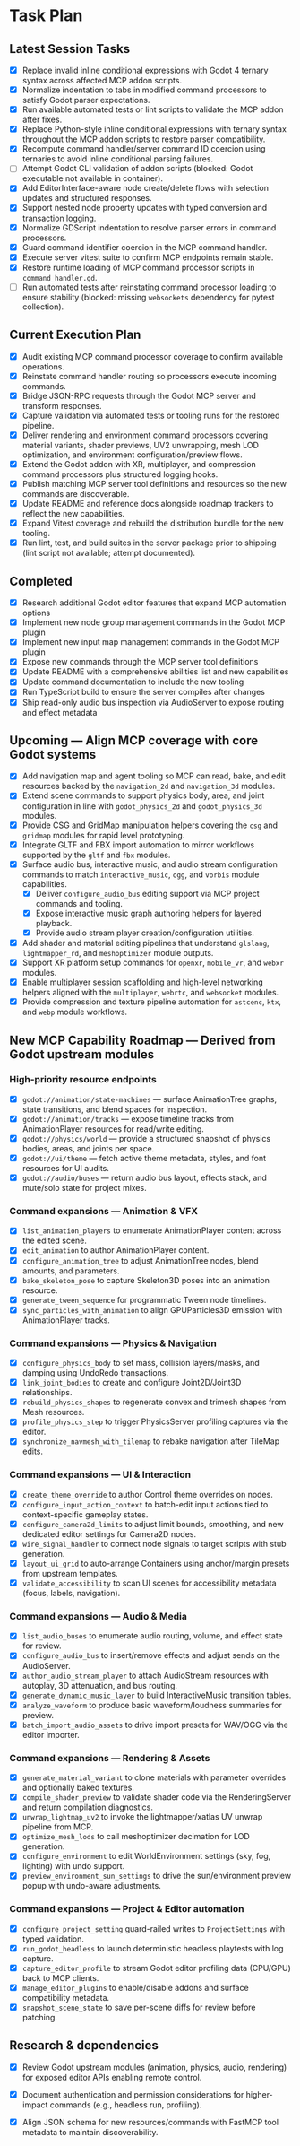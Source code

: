 # Task Plan

## Latest Session Tasks
- [x] Replace invalid inline conditional expressions with Godot 4 ternary syntax across affected MCP addon scripts.
- [x] Normalize indentation to tabs in modified command processors to satisfy Godot parser expectations.
- [x] Run available automated tests or lint scripts to validate the MCP addon after fixes.
- [x] Replace Python-style inline conditional expressions with ternary syntax throughout the MCP addon scripts to restore parser compatibility.
- [x] Recompute command handler/server command ID coercion using ternaries to avoid inline conditional parsing failures.
- [ ] Attempt Godot CLI validation of addon scripts (blocked: Godot executable not available in container).
- [x] Add EditorInterface-aware node create/delete flows with selection updates and structured responses.
- [x] Support nested node property updates with typed conversion and transaction logging.
- [x] Normalize GDScript indentation to resolve parser errors in command processors.
- [x] Guard command identifier coercion in the MCP command handler.
- [x] Execute server vitest suite to confirm MCP endpoints remain stable.
- [x] Restore runtime loading of MCP command processor scripts in `command_handler.gd`.
- [ ] Run automated tests after reinstating command processor loading to ensure stability (blocked: missing `websockets` dependency for pytest collection).

## Current Execution Plan
- [x] Audit existing MCP command processor coverage to confirm available operations.
- [x] Reinstate command handler routing so processors execute incoming commands.
- [x] Bridge JSON-RPC requests through the Godot MCP server and transform responses.
- [x] Capture validation via automated tests or tooling runs for the restored pipeline.
- [x] Deliver rendering and environment command processors covering material variants, shader previews, UV2 unwrapping, mesh LOD optimization, and environment configuration/preview flows.
- [x] Extend the Godot addon with XR, multiplayer, and compression command processors plus structured logging hooks.
- [x] Publish matching MCP server tool definitions and resources so the new commands are discoverable.
- [x] Update README and reference docs alongside roadmap trackers to reflect the new capabilities.
- [x] Expand Vitest coverage and rebuild the distribution bundle for the new tooling.
- [x] Run lint, test, and build suites in the server package prior to shipping (lint script not available; attempt documented).

## Completed
- [x] Research additional Godot editor features that expand MCP automation options
- [x] Implement new node group management commands in the Godot MCP plugin
- [x] Implement new input map management commands in the Godot MCP plugin
- [x] Expose new commands through the MCP server tool definitions
- [x] Update README with a comprehensive abilities list and new capabilities
- [x] Update command documentation to include the new tooling
- [x] Run TypeScript build to ensure the server compiles after changes
- [x] Ship read-only audio bus inspection via AudioServer to expose routing and effect metadata

## Upcoming — Align MCP coverage with core Godot systems
- [x] Add navigation map and agent tooling so MCP can read, bake, and edit resources backed by the `navigation_2d` and `navigation_3d` modules.
- [x] Extend scene commands to support physics body, area, and joint configuration in line with `godot_physics_2d` and `godot_physics_3d` modules.
- [x] Provide CSG and GridMap manipulation helpers covering the `csg` and `gridmap` modules for rapid level prototyping.
- [x] Integrate GLTF and FBX import automation to mirror workflows supported by the `gltf` and `fbx` modules.
- [x] Surface audio bus, interactive music, and audio stream configuration commands to match `interactive_music`, `ogg`, and `vorbis` module capabilities.
  - [x] Deliver `configure_audio_bus` editing support via MCP project commands and tooling.
  - [x] Expose interactive music graph authoring helpers for layered playback.
  - [x] Provide audio stream player creation/configuration utilities.
- [x] Add shader and material editing pipelines that understand `glslang`, `lightmapper_rd`, and `meshoptimizer` module outputs.
- [x] Support XR platform setup commands for `openxr`, `mobile_vr`, and `webxr` modules.
- [x] Enable multiplayer session scaffolding and high-level networking helpers aligned with the `multiplayer`, `webrtc`, and `websocket` modules.
- [x] Provide compression and texture pipeline automation for `astcenc`, `ktx`, and `webp` module workflows.

## New MCP Capability Roadmap — Derived from Godot upstream modules
### High-priority resource endpoints
- [x] `godot://animation/state-machines` — surface AnimationTree graphs, state transitions, and blend spaces for inspection.
- [x] `godot://animation/tracks` — expose timeline tracks from AnimationPlayer resources for read/write editing.
- [x] `godot://physics/world` — provide a structured snapshot of physics bodies, areas, and joints per space.
- [x] `godot://ui/theme` — fetch active theme metadata, styles, and font resources for UI audits.
- [x] `godot://audio/buses` — return audio bus layout, effects stack, and mute/solo state for project mixes.

### Command expansions — Animation & VFX
- [x] `list_animation_players` to enumerate AnimationPlayer content across the edited scene.
- [x] `edit_animation` to author AnimationPlayer content.
- [x] `configure_animation_tree` to adjust AnimationTree nodes, blend amounts, and parameters.
- [x] `bake_skeleton_pose` to capture Skeleton3D poses into an animation resource.
- [x] `generate_tween_sequence` for programmatic Tween node timelines.
- [x] `sync_particles_with_animation` to align GPUParticles3D emission with AnimationPlayer tracks.

### Command expansions — Physics & Navigation
- [x] `configure_physics_body` to set mass, collision layers/masks, and damping using UndoRedo transactions.
- [x] `link_joint_bodies` to create and configure Joint2D/Joint3D relationships.
- [x] `rebuild_physics_shapes` to regenerate convex and trimesh shapes from Mesh resources.
- [x] `profile_physics_step` to trigger PhysicsServer profiling captures via the editor.
- [x] `synchronize_navmesh_with_tilemap` to rebake navigation after TileMap edits.

### Command expansions — UI & Interaction
- [x] `create_theme_override` to author Control theme overrides on nodes.
- [x] `configure_input_action_context` to batch-edit input actions tied to context-specific gameplay states.
- [x] `configure_camera2d_limits` to adjust limit bounds, smoothing, and new dedicated editor settings for Camera2D nodes.
- [x] `wire_signal_handler` to connect node signals to target scripts with stub generation.
- [x] `layout_ui_grid` to auto-arrange Containers using anchor/margin presets from upstream templates.
- [x] `validate_accessibility` to scan UI scenes for accessibility metadata (focus, labels, navigation).

### Command expansions — Audio & Media
- [x] `list_audio_buses` to enumerate audio routing, volume, and effect state for review.
- [x] `configure_audio_bus` to insert/remove effects and adjust sends on the AudioServer.
- [x] `author_audio_stream_player` to attach AudioStream resources with autoplay, 3D attenuation, and bus routing.
- [x] `generate_dynamic_music_layer` to build InteractiveMusic transition tables.
- [x] `analyze_waveform` to produce basic waveform/loudness summaries for preview.
- [x] `batch_import_audio_assets` to drive import presets for WAV/OGG via the editor importer.

### Command expansions — Rendering & Assets
- [x] `generate_material_variant` to clone materials with parameter overrides and optionally baked textures.
- [x] `compile_shader_preview` to validate shader code via the RenderingServer and return compilation diagnostics.
- [x] `unwrap_lightmap_uv2` to invoke the lightmapper/xatlas UV unwrap pipeline from MCP.
- [x] `optimize_mesh_lods` to call meshoptimizer decimation for LOD generation.
- [x] `configure_environment` to edit WorldEnvironment settings (sky, fog, lighting) with undo support.
- [x] `preview_environment_sun_settings` to drive the sun/environment preview popup with undo-aware adjustments.

### Command expansions — Project & Editor automation
- [x] `configure_project_setting` guard-railed writes to `ProjectSettings` with typed validation.
- [x] `run_godot_headless` to launch deterministic headless playtests with log capture.
- [x] `capture_editor_profile` to stream Godot editor profiling data (CPU/GPU) back to MCP clients.
- [x] `manage_editor_plugins` to enable/disable addons and surface compatibility metadata.
- [x] `snapshot_scene_state` to save per-scene diffs for review before patching.

## Research & dependencies
- [x] Review Godot upstream modules (animation, physics, audio, rendering) for exposed editor APIs enabling remote control.
- [x] Document authentication and permission considerations for higher-impact commands (e.g., headless run, profiling).
- [x] Align JSON schema for new resources/commands with FastMCP tool metadata to maintain discoverability.

